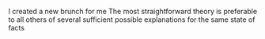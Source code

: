 I created a new brunch for me
The most straightforward theory is preferable to all others of several sufficient possible explanations for the same state of facts
